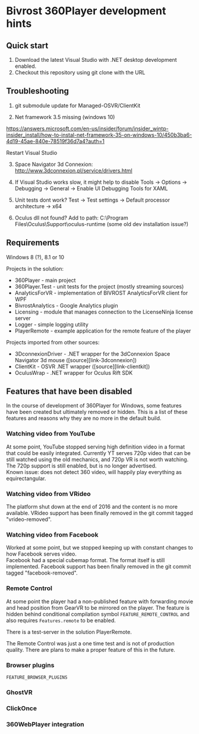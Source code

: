 Bivrost 360Player development hints
===================================

Quick start
-----------

1. Download the latest Visual Studio with .NET desktop development enabled.
2. Checkout this repository using git clone with the URL 



Troubleshooting
---------------

1. git submodule update for Managed-OSVR/ClientKit

2. Net framework 3.5 missing (windows 10)

https://answers.microsoft.com/en-us/insider/forum/insider_wintp-insider_install/how-to-instal-net-framework-35-on-windows-10/450b3ba6-4d19-45ae-840e-78519f36d7a4?auth=1

Restart Visual Studio



3. Space Navigator 3d Connexion:
http://www.3dconnexion.pl/service/drivers.html

4. If Visual Studio works slow, it might help to disable Tools -> Options -> Debugging -> General -> Enable UI Debugging Tools for XAML

5. Unit tests dont work? Test -> Test settings -> Default processor architecture -> x64


6. Oculus dll not found? Add to path: C:\Program Files\Oculus\Support\oculus-runtime (some old dev installation issue?)




Requirements
------------

Windows 8 (?), 8.1 or 10






Projects in the solution:
* 360Player - main project
* 360Player.Test - unit tests for the project (mostly streaming sources)
* AnalyticsForVR - implementation of BIVROST AnalyticsForVR client for WPF
* BivrostAnalytics - Google Analytics plugin
* Licensing - module that manages connection to the LicenseNinja license server
* Logger - simple logging utility
* PlayerRemote - example application for the remote feature of the player

Projects imported from other sources:
* 3DconnexionDriver - .NET wrapper for the 3dConnexion Space Navigator 3d mouse ([source][link-3dconnexion])
* ClientKit - OSVR .NET wrapper ([source][link-clientkit])
* OculusWrap - .NET wrapper for Oculus Rift SDK



Features that have been disabled
--------------------------------

In the course of development of 360Player for Windows, some features have been created but ultimately removed or hidden.
This is a list of these features and reasons why they are no more in the default build.

### Watching video from YouTube
At some point, YouTube stopped serving high definition video in a format that could be easily integrated. 
Currently YT serves 720p video that can be still watched using the old mechanics, and 720p VR is not worth watching.   
The 720p support is still enabled, but is no longer advertised.  
Known issue: does not detect 360 video, will happily play everything as equirectangular.


### Watching video from VRideo
The platform shut down at the end of 2016 and the content is no more available.
VRideo support has been finally removed in the git commit tagged "vrideo-removed".


### Watching video from Facebook
Worked at some point, but we stopped keeping up with constant changes to how Facebook serves video.  
Facebook had a special cubemap format. The format itself is still implemented.
Facebook support has been finally removed in the git commit tagged "facebook-removed".


### Remote Control
At some point the player had a non-published feature with forwarding movie and head position from GearVR to be mirrored on the player.
The feature is hidden behind conditional compilation symbol `FEATURE_REMOTE_CONTROL` and also requires `Features.remote` to be enabled.

There is a test-server in the solution PlayerRemote.  

The Remote Control was just a one time test and is not of production quality.
There are plans to make a proper feature of this in the future.


### Browser plugins
`FEATURE_BROWSER_PLUGINS`

### GhostVR


### ClickOnce


### 360WebPlayer integration
